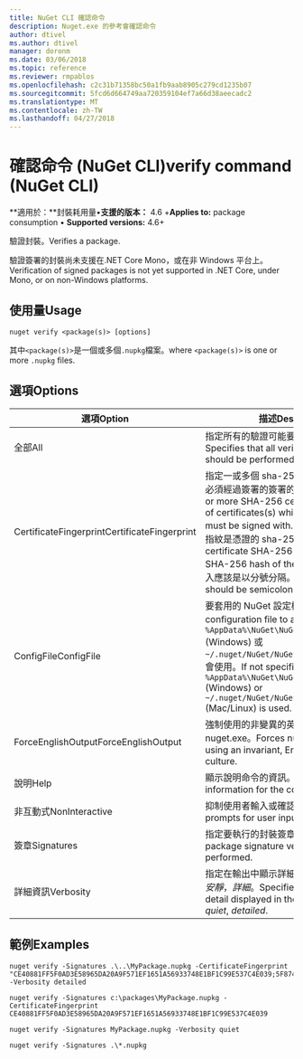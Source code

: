 ```yaml
---
title: NuGet CLI 確認命令
description: Nuget.exe 的參考會確認命令
author: dtivel
ms.author: dtivel
manager: doronm
ms.date: 03/06/2018
ms.topic: reference
ms.reviewer: rmpablos
ms.openlocfilehash: c2c31b71358bc50a1fb9aab8905c279cd1235b07
ms.sourcegitcommit: 5fcd6d664749aa720359104ef7a66d38aeecadc2
ms.translationtype: MT
ms.contentlocale: zh-TW
ms.lasthandoff: 04/27/2018
---
```

# <a name="verify-command-nuget-cli"></a><span data-ttu-id="86a9b-103">確認命令 (NuGet CLI)</span><span class="sxs-lookup"><span data-stu-id="86a9b-103">verify command (NuGet CLI)</span></span>

<span data-ttu-id="86a9b-104">**適用於：**封裝耗用量&bullet;**支援的版本：** 4.6 +</span><span class="sxs-lookup"><span data-stu-id="86a9b-104">**Applies to:** package consumption &bullet; **Supported versions:** 4.6+</span></span>

<span data-ttu-id="86a9b-105">驗證封裝。</span><span class="sxs-lookup"><span data-stu-id="86a9b-105">Verifies a package.</span></span>

<span data-ttu-id="86a9b-106">驗證簽署的封裝尚未支援在.NET Core Mono，或在非 Windows 平台上。</span><span class="sxs-lookup"><span data-stu-id="86a9b-106">Verification of signed packages is not yet supported in .NET Core, under Mono, or on non-Windows platforms.</span></span>

## <a name="usage"></a><span data-ttu-id="86a9b-107">使用量</span><span class="sxs-lookup"><span data-stu-id="86a9b-107">Usage</span></span>

```cli
nuget verify <package(s)> [options]
```

<span data-ttu-id="86a9b-108">其中`<package(s)>`是一個或多個`.nupkg`檔案。</span><span class="sxs-lookup"><span data-stu-id="86a9b-108">where `<package(s)>` is one or more `.nupkg` files.</span></span>

## <a name="options"></a><span data-ttu-id="86a9b-109">選項</span><span class="sxs-lookup"><span data-stu-id="86a9b-109">Options</span></span>

| <span data-ttu-id="86a9b-110">選項</span><span class="sxs-lookup"><span data-stu-id="86a9b-110">Option</span></span> | <span data-ttu-id="86a9b-111">描述</span><span class="sxs-lookup"><span data-stu-id="86a9b-111">Description</span></span> |
| --- | --- |
| <span data-ttu-id="86a9b-112">全部</span><span class="sxs-lookup"><span data-stu-id="86a9b-112">All</span></span> | <span data-ttu-id="86a9b-113">指定所有的驗證可能要執行的封裝上。</span><span class="sxs-lookup"><span data-stu-id="86a9b-113">Specifies that all verifications possible should be performed on the package(s).</span></span> |
| <span data-ttu-id="86a9b-114">CertificateFingerprint</span><span class="sxs-lookup"><span data-stu-id="86a9b-114">CertificateFingerprint</span></span> | <span data-ttu-id="86a9b-115">指定一或多個 sha-256 憑證指紋的憑證 (s) 必須經過簽署的簽署的封裝。</span><span class="sxs-lookup"><span data-stu-id="86a9b-115">Specifies one or more SHA-256 certificate fingerprints of certificates(s) which signed packages must be signed with.</span></span> <span data-ttu-id="86a9b-116">使用 sha-256 憑證指紋是憑證的 sha-256 雜湊。</span><span class="sxs-lookup"><span data-stu-id="86a9b-116">A certificate SHA-256 fingerprint is a SHA-256 hash of the certificate.</span></span> <span data-ttu-id="86a9b-117">多個輸入應該是以分號分隔。</span><span class="sxs-lookup"><span data-stu-id="86a9b-117">Multiple inputs should be semicolon separated.</span></span> |
| <span data-ttu-id="86a9b-118">ConfigFile</span><span class="sxs-lookup"><span data-stu-id="86a9b-118">ConfigFile</span></span> | <span data-ttu-id="86a9b-119">要套用的 NuGet 設定檔案。</span><span class="sxs-lookup"><span data-stu-id="86a9b-119">The NuGet configuration file to apply.</span></span> <span data-ttu-id="86a9b-120">如果未指定， `%AppData%\NuGet\NuGet.Config` (Windows) 或`~/.nuget/NuGet/NuGet.Config`(Mac/Linux) 會使用。</span><span class="sxs-lookup"><span data-stu-id="86a9b-120">If not specified, `%AppData%\NuGet\NuGet.Config` (Windows) or `~/.nuget/NuGet/NuGet.Config` (Mac/Linux) is used.</span></span>|
| <span data-ttu-id="86a9b-121">ForceEnglishOutput</span><span class="sxs-lookup"><span data-stu-id="86a9b-121">ForceEnglishOutput</span></span> | <span data-ttu-id="86a9b-122">強制使用的非變異的英文文化特性來執行 nuget.exe。</span><span class="sxs-lookup"><span data-stu-id="86a9b-122">Forces nuget.exe to run using an invariant, English-based culture.</span></span> |
| <span data-ttu-id="86a9b-123">說明</span><span class="sxs-lookup"><span data-stu-id="86a9b-123">Help</span></span> | <span data-ttu-id="86a9b-124">顯示說明命令的資訊。</span><span class="sxs-lookup"><span data-stu-id="86a9b-124">Displays help information for the command.</span></span> |
| <span data-ttu-id="86a9b-125">非互動式</span><span class="sxs-lookup"><span data-stu-id="86a9b-125">NonInteractive</span></span> | <span data-ttu-id="86a9b-126">抑制使用者輸入或確認提示。</span><span class="sxs-lookup"><span data-stu-id="86a9b-126">Suppresses prompts for user input or confirmations.</span></span> |
| <span data-ttu-id="86a9b-127">簽章</span><span class="sxs-lookup"><span data-stu-id="86a9b-127">Signatures</span></span> | <span data-ttu-id="86a9b-128">指定要執行的封裝簽章驗證。</span><span class="sxs-lookup"><span data-stu-id="86a9b-128">Specifies that package signature verification should be performed.</span></span> |
| <span data-ttu-id="86a9b-129">詳細資訊</span><span class="sxs-lookup"><span data-stu-id="86a9b-129">Verbosity</span></span> | <span data-ttu-id="86a9b-130">指定在輸出中顯示詳細資料的數量：*正常*，*安靜*，*詳細*。</span><span class="sxs-lookup"><span data-stu-id="86a9b-130">Specifies the amount of detail displayed in the output: *normal*, *quiet*, *detailed*.</span></span> |

## <a name="examples"></a><span data-ttu-id="86a9b-131">範例</span><span class="sxs-lookup"><span data-stu-id="86a9b-131">Examples</span></span>

```cli
nuget verify -Signatures .\..\MyPackage.nupkg -CertificateFingerprint "CE40881FF5F0AD3E58965DA20A9F571EF1651A56933748E1BF1C99E537C4E039;5F874AAF47BCB268A19357364E7FBB09D6BF9E8A93E1229909AC5CAC865802E2" -Verbosity detailed

nuget verify -Signatures c:\packages\MyPackage.nupkg -CertificateFingerprint CE40881FF5F0AD3E58965DA20A9F571EF1651A56933748E1BF1C99E537C4E039

nuget verify -Signatures MyPackage.nupkg -Verbosity quiet

nuget verify -Signatures .\*.nupkg
```